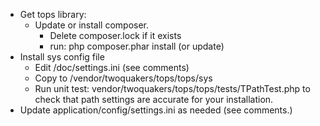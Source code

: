 - Get tops library:
    - Update or install composer.
        - Delete composer.lock if it exists
        - run: php composer.phar install (or update)
- Install sys config file
    - Edit /doc/settings.ini (see comments)
    - Copy to /vendor/twoquakers/tops/tops/sys
    - Run unit test: vendor/twoquakers/tops/tops/tests/TPathTest.php to check that path settings are accurate for your installation. 
- Update application/config/settings.ini as needed (see comments.)        
